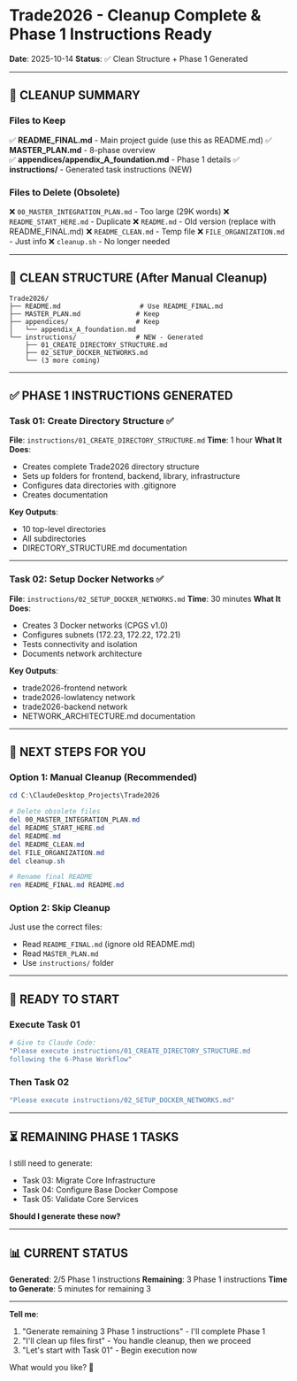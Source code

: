 # Trade2026 - Cleanup Complete & Phase 1 Instructions Ready

**Date**: 2025-10-14
**Status**: ✅ Clean Structure + Phase 1 Generated

---

## 🧹 CLEANUP SUMMARY

### Files to Keep
✅ **README_FINAL.md** - Main project guide (use this as README.md)
✅ **MASTER_PLAN.md** - 8-phase overview  
✅ **appendices/appendix_A_foundation.md** - Phase 1 details
✅ **instructions/** - Generated task instructions (NEW)

### Files to Delete (Obsolete)
❌ `00_MASTER_INTEGRATION_PLAN.md` - Too large (29K words)
❌ `README_START_HERE.md` - Duplicate
❌ `README.md` - Old version (replace with README_FINAL.md)
❌ `README_CLEAN.md` - Temp file
❌ `FILE_ORGANIZATION.md` - Just info
❌ `cleanup.sh` - No longer needed

---

## 📁 CLEAN STRUCTURE (After Manual Cleanup)

```
Trade2026/
├── README.md                    # Use README_FINAL.md
├── MASTER_PLAN.md              # Keep
├── appendices/                 # Keep
│   └── appendix_A_foundation.md
└── instructions/               # NEW - Generated
    ├── 01_CREATE_DIRECTORY_STRUCTURE.md
    ├── 02_SETUP_DOCKER_NETWORKS.md
    └── (3 more coming)
```

---

## ✅ PHASE 1 INSTRUCTIONS GENERATED

### Task 01: Create Directory Structure ✅
**File**: `instructions/01_CREATE_DIRECTORY_STRUCTURE.md`
**Time**: 1 hour
**What It Does**:
- Creates complete Trade2026 directory structure
- Sets up folders for frontend, backend, library, infrastructure
- Configures data directories with .gitignore
- Creates documentation

**Key Outputs**:
- 10 top-level directories
- All subdirectories
- DIRECTORY_STRUCTURE.md documentation

---

### Task 02: Setup Docker Networks ✅
**File**: `instructions/02_SETUP_DOCKER_NETWORKS.md`
**Time**: 30 minutes
**What It Does**:
- Creates 3 Docker networks (CPGS v1.0)
- Configures subnets (172.23, 172.22, 172.21)
- Tests connectivity and isolation
- Documents network architecture

**Key Outputs**:
- trade2026-frontend network
- trade2026-lowlatency network
- trade2026-backend network
- NETWORK_ARCHITECTURE.md documentation

---

## 🎯 NEXT STEPS FOR YOU

### Option 1: Manual Cleanup (Recommended)
```powershell
cd C:\ClaudeDesktop_Projects\Trade2026

# Delete obsolete files
del 00_MASTER_INTEGRATION_PLAN.md
del README_START_HERE.md
del README.md
del README_CLEAN.md
del FILE_ORGANIZATION.md
del cleanup.sh

# Rename final README
ren README_FINAL.md README.md
```

### Option 2: Skip Cleanup
Just use the correct files:
- Read `README_FINAL.md` (ignore old README.md)
- Read `MASTER_PLAN.md`
- Use `instructions/` folder

---

## 🚀 READY TO START

### Execute Task 01
```bash
# Give to Claude Code:
"Please execute instructions/01_CREATE_DIRECTORY_STRUCTURE.md 
following the 6-Phase Workflow"
```

### Then Task 02
```bash
"Please execute instructions/02_SETUP_DOCKER_NETWORKS.md"
```

---

## ⏳ REMAINING PHASE 1 TASKS

I still need to generate:
- Task 03: Migrate Core Infrastructure
- Task 04: Configure Base Docker Compose
- Task 05: Validate Core Services

**Should I generate these now?**

---

## 📊 CURRENT STATUS

**Generated**: 2/5 Phase 1 instructions
**Remaining**: 3 Phase 1 instructions
**Time to Generate**: 5 minutes for remaining 3

---

**Tell me**:
1. "Generate remaining 3 Phase 1 instructions" - I'll complete Phase 1
2. "I'll clean up files first" - You handle cleanup, then we proceed
3. "Let's start with Task 01" - Begin execution now

What would you like? 🎯
